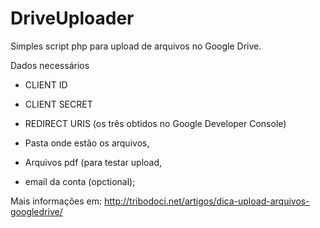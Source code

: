 DriveUploader
=============

Simples script php para upload de arquivos no Google Drive.

Dados necessários

* CLIENT ID
* CLIENT SECRET
* REDIRECT URIS
(os três obtidos no Google Developer Console)

* Pasta onde estão os arquivos,
* Arquivos pdf (para testar upload,
* email da conta (opctional);

Mais informações em:
http://tribodoci.net/artigos/dica-upload-arquivos-googledrive/
